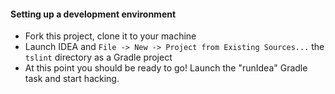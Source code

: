 
#### Setting up a development environment

* Fork this project, clone it to your machine
* Launch IDEA and `File -> New -> Project from Existing Sources...` the `tslint` directory as a Gradle project
* At this point you should be ready to go!  Launch the "runIdea" Gradle task and start hacking.